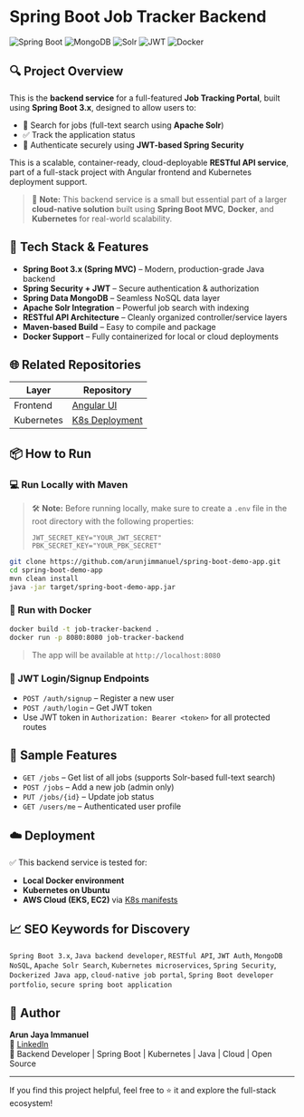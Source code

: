 # Spring Boot Job Tracker Backend

![Spring Boot](https://img.shields.io/badge/Spring%20Boot-3.x-brightgreen) ![MongoDB](https://img.shields.io/badge/MongoDB-NoSQL-blue) ![Solr](https://img.shields.io/badge/Apache%20Solr-Full--Text%20Search-orange) ![JWT](https://img.shields.io/badge/Auth-JWT-green) ![Docker](https://img.shields.io/badge/Deployable-Docker-blue)

## 🔍 Project Overview
This is the **backend service** for a full-featured **Job Tracking Portal**, built using **Spring Boot 3.x**, designed to allow users to:

- 🔎 Search for jobs (full-text search using **Apache Solr**)
- ✅ Track the application status
- 🔐 Authenticate securely using **JWT-based Spring Security**

This is a scalable, container-ready, cloud-deployable **RESTful API service**, part of a full-stack project with Angular frontend and Kubernetes deployment support.

> 🧩 **Note:** This backend service is a small but essential part of a larger **cloud-native solution** built using **Spring Boot MVC**, **Docker**, and **Kubernetes** for real-world scalability.

## 🚀 Tech Stack & Features

- **Spring Boot 3.x (Spring MVC)** – Modern, production-grade Java backend
- **Spring Security + JWT** – Secure authentication & authorization
- **Spring Data MongoDB** – Seamless NoSQL data layer
- **Apache Solr Integration** – Powerful job search with indexing
- **RESTful API Architecture** – Cleanly organized controller/service layers
- **Maven-based Build** – Easy to compile and package
- **Docker Support** – Fully containerized for local or cloud deployments

## 🌐 Related Repositories

| Layer        | Repository                                             |
|--------------|---------------------------------------------------------|
| Frontend     | [Angular UI](https://github.com/arunjimmanuel/angular-demo-app)                |
| Kubernetes   | [K8s Deployment](https://github.com/arunjimmanuel/angular-spring-kubernetes-deployment) |

## 📦 How to Run

### 💻 Run Locally with Maven

> 🛠️ **Note:** Before running locally, make sure to create a `.env` file in the root directory with the following properties:
> ```env
> JWT_SECRET_KEY="YOUR_JWT_SECRET"
> PBK_SECRET_KEY="YOUR_PBK_SECRET"
> ```
```bash
git clone https://github.com/arunjimmanuel/spring-boot-demo-app.git
cd spring-boot-demo-app
mvn clean install
java -jar target/spring-boot-demo-app.jar
```

### 🐳 Run with Docker
```bash
docker build -t job-tracker-backend .
docker run -p 8080:8080 job-tracker-backend
```

> The app will be available at `http://localhost:8080`

### 🔐 JWT Login/Signup Endpoints
- `POST /auth/signup` – Register a new user
- `POST /auth/login` – Get JWT token
- Use JWT token in `Authorization: Bearer <token>` for all protected routes

## 🧠 Sample Features
- `GET /jobs` – Get list of all jobs (supports Solr-based full-text search)
- `POST /jobs` – Add a new job (admin only)
- `PUT /jobs/{id}` – Update job status
- `GET /users/me` – Authenticated user profile

## ☁️ Deployment

✅ This backend service is tested for:
- **Local Docker environment**
- **Kubernetes on Ubuntu**
- **AWS Cloud (EKS, EC2)** via [K8s manifests](https://github.com/arunjimmanuel/angular-spring-kubernetes-deployment)

## 📈 SEO Keywords for Discovery
`Spring Boot 3.x`, `Java backend developer`, `RESTful API`, `JWT Auth`, `MongoDB NoSQL`, `Apache Solr Search`, `Kubernetes microservices`, `Spring Security`, `Dockerized Java app`, `cloud-native job portal`, `Spring Boot developer portfolio`, `secure spring boot application`

## 👤 Author
**Arun Jaya Immanuel**  
🔗 [LinkedIn](https://www.linkedin.com/in/arunimmanuel/)  
💼 Backend Developer | Spring Boot | Kubernetes | Java | Cloud | Open Source

---
If you find this project helpful, feel free to ⭐ it and explore the full-stack ecosystem!
